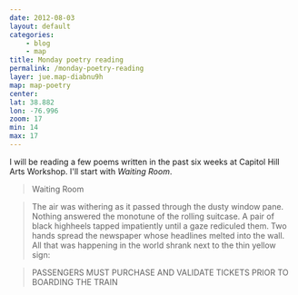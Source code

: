 ```yaml
---
date: 2012-08-03
layout: default
categories: 
    - blog
    - map
title: Monday poetry reading
permalink: /monday-poetry-reading
layer: jue.map-diabnu9h
map: map-poetry
center:
lat: 38.882
lon: -76.996
zoom: 17
min: 14
max: 17
---
```

I will be reading a few poems written in the past six weeks at Capitol Hill Arts Workshop. I'll start with _Waiting Room_.

> Waiting Room

> The air was withering as it passed through the dusty window pane.
> Nothing answered the monotune of the rolling suitcase.
> A pair of black highheels tapped impatiently until a gaze rediculed them.
> Two hands spread the newspaper whose headlines melted into the wall. 
> All that was happening in the world shrank next to the thin yellow sign:

> PASSENGERS MUST PURCHASE AND 
> VALIDATE TICKETS PRIOR TO BOARDING THE TRAIN


